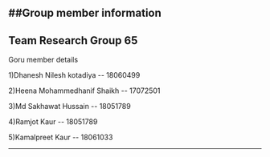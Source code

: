##Group member information
---

## Team Research Group 65
Goru member details

1)Dhanesh Nilesh kotadiya    -- 18060499

2)Heena Mohammedhanif Shaikh -- 17072501 

3)Md Sakhawat Hussain        -- 18051789

4)Ramjot Kaur                -- 18051789

5)Kamalpreet Kaur            -- 18061033

---